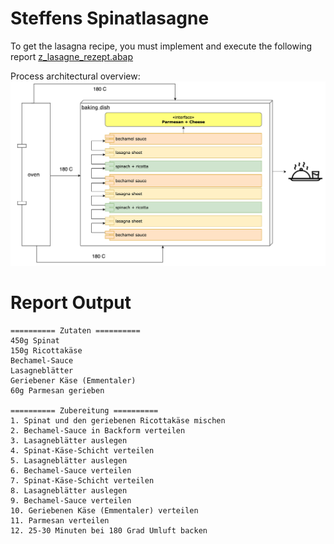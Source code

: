 # Steffens Spinatlasagne

To get the lasagna recipe, you must implement and execute the following report [z_lasagne_rezept.abap](z_lasagne_rezept.abap)

Process architectural overview:
![Process architectural overview](Architecture-Overview.png)

# Report Output

```
========== Zutaten ==========
450g Spinat
150g Ricottakäse
Bechamel-Sauce
Lasagneblätter
Geriebener Käse (Emmentaler)
60g Parmesan gerieben

========== Zubereitung ==========
1. Spinat und den geriebenen Ricottakäse mischen
2. Bechamel-Sauce in Backform verteilen
3. Lasagneblätter auslegen
4. Spinat-Käse-Schicht verteilen
5. Lasagneblätter auslegen
6. Bechamel-Sauce verteilen
7. Spinat-Käse-Schicht verteilen
8. Lasagneblätter auslegen
9. Bechamel-Sauce verteilen
10. Geriebenen Käse (Emmentaler) verteilen
11. Parmesan verteilen
12. 25-30 Minuten bei 180 Grad Umluft backen
```

